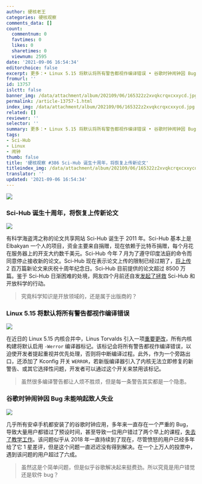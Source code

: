 ```yaml
---
author: 硬核老王
categories: 硬核观察
comments_data: []
count:
  commentnum: 0
  favtimes: 0
  likes: 0
  sharetimes: 0
  viewnum: 2595
date: '2021-09-06 16:54:34'
editorchoice: false
excerpt: 更多：• Linux 5.15 将默认将所有警告都视作编译错误 • 谷歌时钟闹钟因 Bug 未能响起致人失业
fromurl: ''
id: 13757
islctt: false
banner_img: /data/attachment/album/202109/06/165322z2xvqkcrqxcxxycd.jpg
permalink: /article-13757-1.html
index_img: /data/attachment/album/202109/06/165322z2xvqkcrqxcxxycd.jpg
related: []
reviewer: ''
selector: ''
summary: 更多：• Linux 5.15 将默认将所有警告都视作编译错误 • 谷歌时钟闹钟因 Bug 未能响起致人失业
tags:
- Sci-Hub
- Linux
- 闹钟
thumb: false
title: '硬核观察 #386 Sci-Hub 诞生十周年，将恢复上传新论文'
titleindex_img: /data/attachment/album/202109/06/165322z2xvqkcrqxcxxycd.jpg
translator: ''
updated: '2021-09-06 16:54:34'
---
```


![](/data/attachment/album/202109/06/165322z2xvqkcrqxcxxycd.jpg)


### Sci-Hub 诞生十周年，将恢复上传新论文


![](/data/attachment/album/202109/06/165331gogk7rhvdlgr7akm.jpg)


有科学海盗湾之称的论文共享网站 Sci-Hub 诞生于 2011 年。Sci-Hub 基本上是 Elbakyan 一个人的项目，资金主要来自捐赠，现在依赖于比特币捐赠，每个月花在服务器上的开支大约数千美元。Sci-Hub 今年 7 月为了遵守印度法庭的命令而同意停止接收新的论文。Sci-Hub 现在表示论文上传的限制已经过期了，[将上传](https://twitter.com/ringo_ring/status/1434356217208623106) 2 百万篇新论文来庆祝十周年纪念日。Sci-Hub 目前提供的论文超过 8500 万篇。鉴于 Sci-Hub 日渐困难的处境，网友四个月前还自发[发起了拯救](https://www.reddit.com/r/DataHoarder/comments/nc27fv/rescue_mission_for_scihub_and_open_science_we_are/) Sci-Hub 和开放科学的行动。



> 
> 究竟科学知识是开放领域的，还是属于出版商的？
> 
> 
> 


### Linux 5.15 将默认将所有警告都视作编译错误


![](/data/attachment/album/202109/06/165357bqwymgpzqmwvjqog.jpg)


在近日的 Linux 5.15 内核合并中，Linus Torvalds 引入一项[重要更改](https://git.kernel.org/pub/scm/linux/kernel/git/torvalds/linux.git/commit/?id=3fe617ccafd6f5bb33c2391d6f4eeb41c1fd0151)，所有内核构建将默认启用 `-Werror` 编译器标记。该标记会将所有警告都视作编译错误，以迫使开发者提起重视并优先处理，否则将中断编译过程。此外，作为一个旁路出口，还添加了 Kconfig 开关 `WERROR`，若新版编译器引入了内核无法立即修复的新警告、或其它选择性问题，开发者可以通过这个开关来禁用该标记。



> 
> 虽然很多编译警告都让人烦不胜烦，但是每一条警告其实都是一个隐患。
> 
> 
> 


### 谷歌时钟闹钟因 Bug 未能响起致人失业


![](/data/attachment/album/202109/06/165415rxm3ncannekambmx.jpg)


几乎所有安卓手机都安装了的谷歌时钟应用，多年来一直存在一个严重的 Bug，导致大量用户都错过了预设时间，甚至导致一位用户错过了两个早上的课程，[失去了教学工作](https://www.androidauthority.com/google-clock-app-bug-2746394/)。该问题似乎从 2018 年一直持续到了现在，尽管愤怒的用户已经多年给了它 1 星差评，但是这个问题一直迟迟没有得到解决。在一个上万人的投票中，遇到该问题的用户超过了六成。



> 
> 虽然这是个简单问题，但是似乎谷歌解决起来挺费劲。所以究竟是用户错觉还是软件 bug？
> 
> 
>